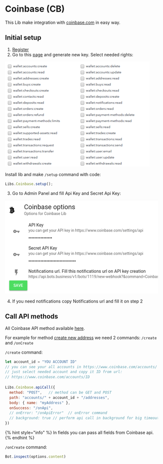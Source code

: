 # Coinbase \(CB\)



This Lib make integration with [coinbase.com](http://coinbase.com) in easy way.

## Initial setup

1. [Register](https://www.coinpayments.net/index.php?ref=5418303a5fc165090ee8a9177a3982de)
2. Go to this [page](https://www.coinbase.com/settings/api) and generate new key. Select needed rights:

![](../.gitbook/assets/image%20%2867%29.png)

Install lib and make `/setup` command with code:

```javascript
Libs.Coinbase.setup();
```

3. Go to Admin Panel and fill Api Key and Secret Api Key:

![](../.gitbook/assets/image%20%2866%29.png)

4. If you need notifications copy Notifications url and fill it on step 2

## Call API methods

All Coinbase API method available [here](https://developers.coinbase.com/api/v2#users).

For example for method [create new address](https://developers.coinbase.com/api/v2#create-address) we need 2 commands: `/create` and `/onCreate`

`/create` command:

```javascript
let account_id = "YOU ACCOUNT ID"
// you can see your all accounts in https://www.coinbase.com/accounts/
// just select needed account and copy it ID from url:
// https://www.coinbase.com/accounts/ID

Libs.Coinbase.apiCall({
  method: "POST",   // method can be GET and POST
  path: "accounts/" + account_id + "/addresses",
  body: { name: "myAddress" },
  onSuccess: "/onApi",
  // onError: "/onApiError"  // onError command
  // background: true // perform api call in background for big timeout limit
})
```

{% hint style="info" %}
In fields you can pass all fields from Coinbase api.
{% endhint %}

`/onCreate` command:

```javascript
Bot.inspect(options.content)
```

## 



